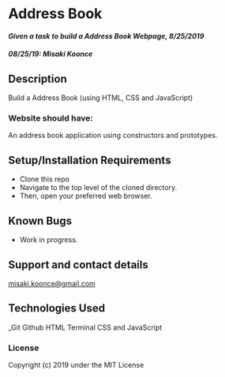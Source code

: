 # Address Book

#### _Given a task to build a Address Book Webpage, 8/25/2019_
#### _**08/25/19: Misaki Koonce**_

## Description
Build a Address Book (using HTML, CSS and JavaScript)

### Website should have:

An address book application using constructors and prototypes.


## Setup/Installation Requirements

* Clone this repo
* Navigate to the top level of the cloned directory.
* Then, open your preferred web browser.

## Known Bugs

* Work in progress.

## Support and contact details

 misaki.koonce@gmail.com

## Technologies Used

_Git Github  HTML Terminal CSS and JavaScript

### License

Copyright (c) 2019 under the MIT License
